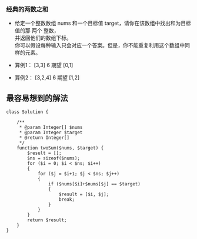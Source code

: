 
### 经典的两数之和

* 给定一个整数数组 nums 和一个目标值 target，请你在该数组中找出和为目标值的那 两个 整数，  
  并返回他们的数组下标。    
  你可以假设每种输入只会对应一个答案。但是，你不能重复利用这个数组中同样的元素。  

* 算例1： [3,3] 6 期望 [0,1]
* 算例2： [3,2,4] 6  期望 [1,2]

## 最容易想到的解法
```
class Solution {

    /**
     * @param Integer[] $nums
     * @param Integer $target
     * @return Integer[]
     */
    function twoSum($nums, $target) {
        $result = [];
        $ns = sizeof($nums);
        for ($i = 0; $i < $ns; $i++)
        {
            for ($j = $i+1; $j < $ns; $j++)
            {
                if ($nums[$i]+$nums[$j] == $target)
                {
                    $result = [$i, $j];
                    break;
                }
            }
        }
        return $result;
    }
}
```